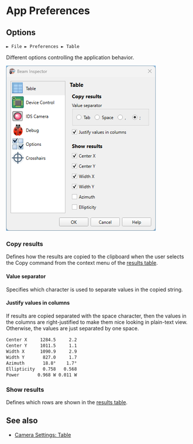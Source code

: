 # App Preferences

## Options

```
► File ► Preferences ► Table
```

Different options controlling the application behavior.

![Screenshot](./img/app_settings_table.png)

### Copy results

Defines how the results are copied to the clipboard when the user selects the Copy command from the context menu of the [results table](./results_table.md).

#### Value separator

Specifies which character is used to separate values in the copied string.

#### Justify values in columns

If results are copied separated with the space character, then the values in the columns are right-justified to make them nice looking in plain-text view. Otherwise, the values are just separated by one space.

```
Center X     1284.5     2.2
Center Y     1011.5     1.1
Width X      1090.9     2.9
Width Y       827.0     1.7
Azimuth       18.8°    1.7°
Ellipticity   0.758   0.568
Power       0.968 W 0.011 W
```

### Show results

Defines which rows are shown in the [results table](./results_table.md).

## See also

- [Camera Settings: Table](./cam_settings_table.md)

&nbsp;
